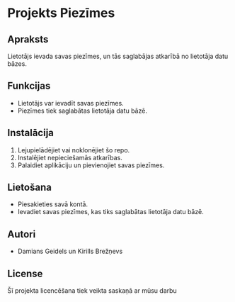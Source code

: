 # Projekts Piezīmes

## Apraksts
Lietotājs ievada savas piezīmes, un tās saglabājas atkarībā no lietotāja datu bāzes.

## Funkcijas
- Lietotājs var ievadīt savas piezīmes.
- Piezīmes tiek saglabātas lietotāja datu bāzē.

## Instalācija
1. Lejupielādējiet vai noklonējiet šo repo.
2. Instalējiet nepieciešamās atkarības.
3. Palaidiet aplikāciju un pievienojiet savas piezīmes.

## Lietošana
- Piesakieties savā kontā.
- Ievadiet savas piezīmes, kas tiks saglabātas lietotāja datu bāzē.

## Autori
- Damians Geidels un Kirills Brežņevs

## License
Šī projekta licencēšana tiek veikta saskaņā ar mūsu darbu